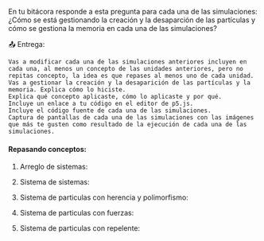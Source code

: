 En tu bitácora responde a esta pregunta para cada una de las simulaciones: ¿Cómo se está gestionando la creación y la desaparción de las partículas y cómo se gestiona la memoria en cada una de las simulaciones?

📤 Entrega:

    Vas a modificar cada una de las simulaciones anteriores incluyen en cada una, al menos un concepto de las unidades anteriores, pero no repitas concepto, la idea es que repases al menos uno de cada unidad.
    Vas a gestionar la creación y la desaparición de las partículas y la memoria. Explica cómo lo hiciste.
    Explica qué concepto aplicaste, cómo lo aplicaste y por qué.
    Incluye un enlace a tu código en el editor de p5.js.
    Incluye el código fuente de cada una de las simulaciones.
    Captura de pantallas de cada una de las simulaciones con las imágenes que más te gusten como resultado de la ejecución de cada una de las simulaciones.


#### Repasando conceptos:


1. Arreglo de sistemas:








2. Sistema de sistemas:



3. Sistema de particulas con herencia y polimorfismo:



4. Sistema de particulas con fuerzas:


   
5. Sistema de particulas con repelente:

